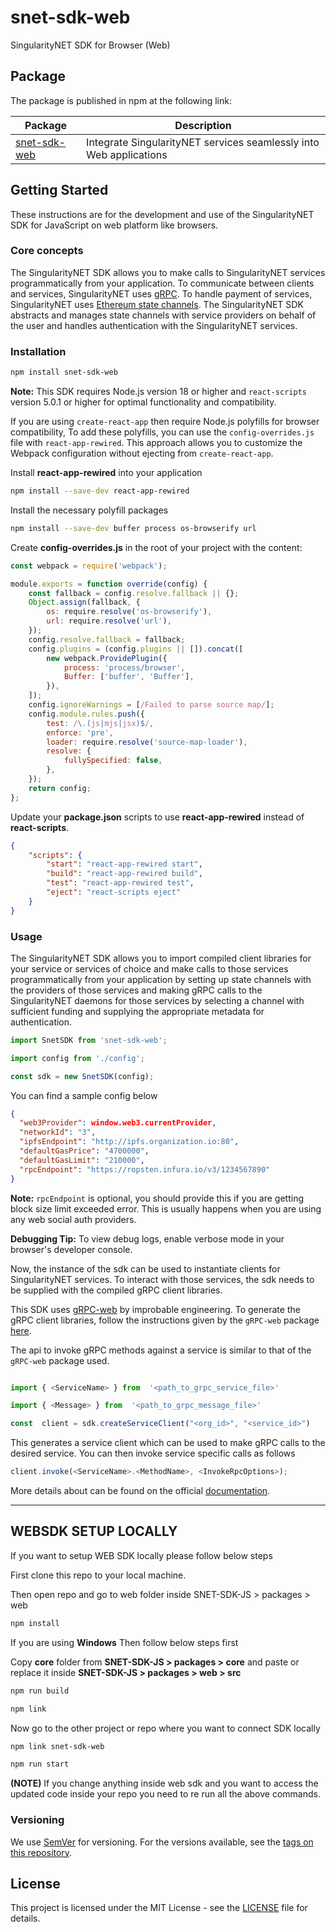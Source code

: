 # snet-sdk-web

SingularityNET SDK for Browser (Web)

## Package

The package is published in npm at the following link:

| Package                                                    | Description                                                        |
| ---------------------------------------------------------- | ------------------------------------------------------------------ |
| [snet-sdk-web](https://www.npmjs.com/package/snet-sdk-web) | Integrate SingularityNET services seamlessly into Web applications |

## Getting Started

These instructions are for the development and use of the SingularityNET SDK for JavaScript on web platform like browsers.

### Core concepts

The SingularityNET SDK allows you to make calls to SingularityNET services programmatically from your application.
To communicate between clients and services, SingularityNET uses [gRPC](https://grpc.io/).
To handle payment of services, SingularityNET uses
[Ethereum state channels](/docs/products/AIMarketplace/coreconcepts/Smart-contracts/mpe).
The SingularityNET SDK abstracts and manages state channels with service providers on behalf of the user and
handles authentication with the SingularityNET services.

### Installation

```bash
npm install snet-sdk-web
```

**Note:** This SDK requires Node.js version 18 or higher and `react-scripts` version 5.0.1 or higher for optimal functionality and compatibility.

If you are using `create-react-app` then require Node.js polyfills for browser compatibility, To add these polyfills, you can use the `config-overrides.js` file with `react-app-rewired`. This approach allows you to customize the Webpack configuration without ejecting from `create-react-app`.

Install **react-app-rewired** into your application

```bash
npm install --save-dev react-app-rewired
```

Install the necessary polyfill packages

```bash
npm install --save-dev buffer process os-browserify url
```

Create **config-overrides.js** in the root of your project with the content:

```javascript
const webpack = require('webpack');

module.exports = function override(config) {
    const fallback = config.resolve.fallback || {};
    Object.assign(fallback, {
        os: require.resolve('os-browserify'),
        url: require.resolve('url'),
    });
    config.resolve.fallback = fallback;
    config.plugins = (config.plugins || []).concat([
        new webpack.ProvidePlugin({
            process: 'process/browser',
            Buffer: ['buffer', 'Buffer'],
        }),
    ]);
    config.ignoreWarnings = [/Failed to parse source map/];
    config.module.rules.push({
        test: /\.(js|mjs|jsx)$/,
        enforce: 'pre',
        loader: require.resolve('source-map-loader'),
        resolve: {
            fullySpecified: false,
        },
    });
    return config;
};
```

Update your **package.json** scripts to use **react-app-rewired** instead of **react-scripts**.

```json
{
    "scripts": {
        "start": "react-app-rewired start",
        "build": "react-app-rewired build",
        "test": "react-app-rewired test",
        "eject": "react-scripts eject"
    }
}
```

### Usage

The SingularityNET SDK allows you to import compiled client libraries for your service or services of choice and make calls to those services programmatically from your application by setting up state channels with the providers of those services and making gRPC calls to the SingularityNET daemons for those services by selecting a channel with sufficient funding and supplying the appropriate metadata for authentication.

```javascript
import SnetSDK from 'snet-sdk-web';

import config from './config';

const sdk = new SnetSDK(config);
```

You can find a sample config below

```json
{
  "web3Provider": window.web3.currentProvider,
  "networkId": "3",
  "ipfsEndpoint": "http://ipfs.organization.io:80",
  "defaultGasPrice": "4700000",
  "defaultGasLimit": "210000",
  "rpcEndpoint": "https://ropsten.infura.io/v3/1234567890"
}

```

**Note:** `rpcEndpoint` is optional, you should provide this if you are getting block size limit exceeded error. This is usually happens when you are using any web social auth providers.

**Debugging Tip:** To view debug logs, enable verbose mode in your browser's developer console.

Now, the instance of the sdk can be used to instantiate clients for SingularityNET services. To interact with those services, the sdk needs to be supplied with the compiled gRPC client libraries.

This SDK uses [gRPC-web](https://github.com/improbable-eng/grpc-web) by improbable engineering. To generate the gRPC client libraries, follow the instructions given by the `gRPC-web` package [here](https://github.com/improbable-eng/grpc-web/tree/master/client/grpc-web).

The api to invoke gRPC methods against a service is similar to that of the `gRPC-web` package used.

```javascript

import { <ServiceName> } from  '<path_to_grpc_service_file>'

import { <Message> } from  '<path_to_grpc_message_file>'

const  client = sdk.createServiceClient("<org_id>", "<service_id>")

```

This generates a service client which can be used to make gRPC calls to the desired service.
You can then invoke service specific calls as follows

```javascript
client.invoke(<ServiceName>.<MethodName>, <InvokeRpcOptions>);
```

More details about can be found on the official [documentation](https://github.com/improbable-eng/grpc-web/blob/master/client/grpc-web/docs/invoke.md#invokerpcoptions).

---

## WEBSDK SETUP LOCALLY

If you want to setup WEB SDK locally please follow below steps

First clone this repo to your local machine.

Then open repo and go to web folder inside SNET-SDK-JS > packages > web

```bash
npm install
```

If you are using **Windows** Then follow below steps first

Copy **core** folder from **SNET-SDK-JS > packages > core** and paste or replace it inside **SNET-SDK-JS > packages > web > src**

```bash
npm run build
```

```bash
npm link
```

Now go to the other project or repo where you want to connect SDK locally

```bash
npm link snet-sdk-web
```

```bash
npm run start
```

**(NOTE)** If you change anything inside web sdk and you want to access the updated code inside your repo you need to re run all the above commands.

### Versioning

We use [SemVer](http://semver.org/) for versioning. For the versions available, see the
[tags on this repository](https://github.com/singnet/snet-sdk-js/tags).

## License

This project is licensed under the MIT License - see the
[LICENSE](https://github.com/singnet/snet-sdk-js/blob/master/LICENSE) file for details.
